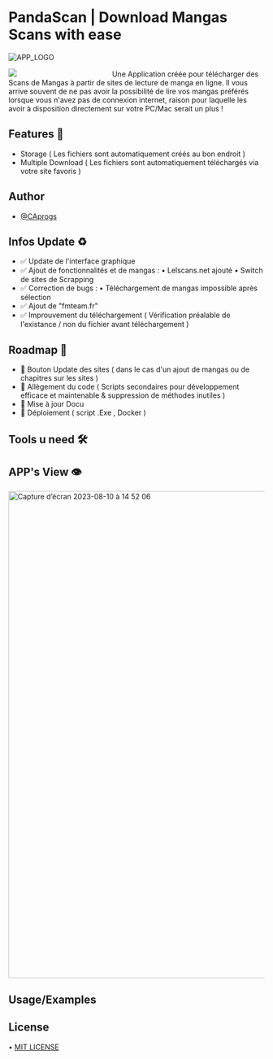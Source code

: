 # PandaScan | Download Mangas Scans with ease

![APP_LOGO](https://github.com/CAprogs/PandaScan/assets/104645407/37d0a0e8-0f19-4a9c-b2c3-34126dc71a21)

<style>
  /* Ajustez la largeur et la hauteur de la balise <a> selon vos besoins */
  .buy-me-button {
    display: inline-block;
    width: 200px; /* Ajustez la largeur */
    height: auto; /* Ajustez la hauteur ou utilisez une valeur fixe si nécessaire */
  }

  /* Ajustez la largeur et la hauteur de l'image à l'intérieur de la balise <img> */
  .buy-me-button img {
    max-width: 100%; /* La largeur de l'image s'adapte à la largeur de son conteneur */
    height: auto; /* La hauteur s'ajuste automatiquement pour conserver les proportions */
  }
</style>

<a href="https://www.buymeacoffee.com/CAprogs" class="buy-me-button">
  <img src="https://img.buymeacoffee.com/button-api/?text=Buy me a Pizza&emoji=🍕&slug=CAprogs&button_colour=FFDD00&font_colour=000000&font_family=Arial&outline_colour=000000&coffee_colour=ffffff" />
</a>
Une Application créée pour télécharger des Scans de Mangas à partir de sites de lecture de manga en ligne.
Il vous arrive souvent de ne pas avoir la possibilité de lire vos mangas préférés lorsque vous n'avez pas de connexion internet, raison pour laquelle les avoir à disposition directement sur votre PC/Mac serait un plus !

## Features 🚀
- Storage ( Les fichiers sont automatiquement créés au bon endroit )
- Multiple Download ( Les fichiers sont automatiquement téléchargés via votre site favoris )

## Author

- [@CAprogs](https://github.com/CAprogs)


## Infos Update ♻️

- ✅ Update de l'interface graphique 
- ✅ Ajout de fonctionnalités et de mangas :
• Lelscans.net ajouté
• Switch de sites de Scrapping
- ✅ Correction de bugs :
• Téléchargement de mangas impossible après sélection
- ✅ Ajout de "fmteam.fr"
- ✅ Improuvement du téléchargement ( Vérification préalable de l'existance / non du fichier avant téléchargement )

## Roadmap 🚧
- 🔲 Bouton Update des sites ( dans le cas d'un ajout de mangas ou de chapitres sur les sites ) 
- 🔲 Allègement du code ( Scripts secondaires pour développement efficace et maintenable & suppression de méthodes inutiles )
- 🔲 Mise à jour Docu
- 🔲 Déploiement ( script .Exe , Docker )
    
##  Tools u need 🛠️

## APP's View 👁️

<img width="958" alt="Capture d’écran 2023-08-10 à 14 52 06" src="https://github.com/CAprogs/PandaScan/assets/104645407/966cf744-b592-4fce-8ee5-d37e44f90abc">

##  Usage/Examples 

## License
• [MIT LICENSE](https://github.com/CAprogs/PandaScan/blob/main/LICENSE)




